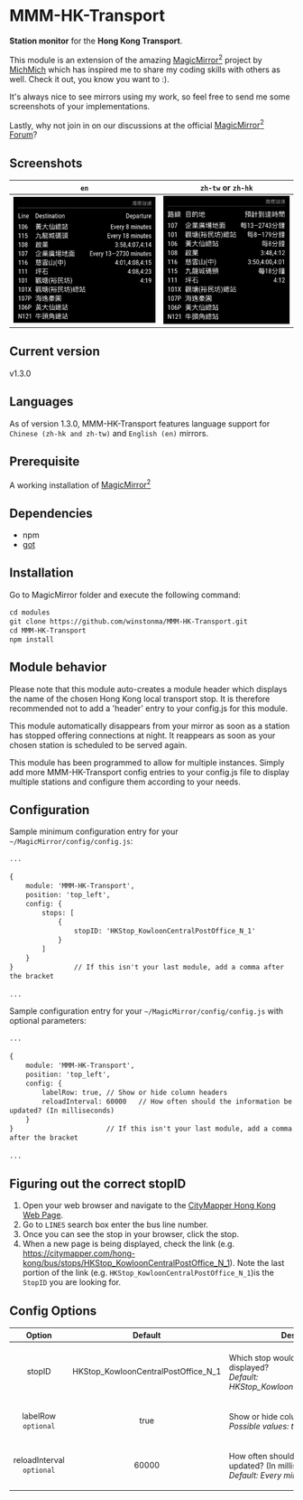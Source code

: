 # MMM-HK-Transport
<B>Station monitor</B> for the <B>Hong Kong Transport</B>.<P>

This module is an extension of the amazing [MagicMirror<sup>2</sup>](https://github.com/MichMich/MagicMirror) project by [MichMich](https://github.com/MichMich/) which has inspired me to share my coding skills with others as well. Check it out, you know you want to :). <P>

It's always nice to see mirrors using my work, so feel free to send me some screenshots of your implementations.<P>

Lastly, why not join in on our discussions at the official [MagicMirror<sup>2</sup> Forum](http://forum.magicmirror.builders/)?

## Screenshots

`en`             |  `zh-tw` or `zh-hk`
:-------------------------:|:-------------------------:
![English version](screenshots/screenshot_en.png)  |  ![Chinese version](screenshots/screenshot_zh.png) |

## Current version

v1.3.0

## Languages
As of version 1.3.0, MMM-HK-Transport features language support for `Chinese (zh-hk and zh-tw)` and `English (en)` mirrors.

## Prerequisite
A working installation of [MagicMirror<sup>2</sup>](https://github.com/MichMich/MagicMirror)
 
## Dependencies
  * npm
  * [got](https://github.com/sindresorhus/got)

## Installation
Go to MagicMirror folder and execute the following command:
```
cd modules
git clone https://github.com/winstonma/MMM-HK-Transport.git
cd MMM-HK-Transport
npm install
```

## Module behavior
Please note that this module auto-creates a module header which displays the name of the chosen Hong Kong local transport stop. It is therefore recommended not to add a 'header' entry to your config.js for this module.<P>
This module automatically disappears from your mirror as soon as a station has stopped offering connections at night. It reappears as soon as your chosen station is scheduled to be served again.<P>
This module has been programmed to allow for multiple instances. Simply add more MMM-HK-Transport config entries to your config.js file to display multiple stations and configure them according to your needs.

## Configuration
Sample minimum configuration entry for your `~/MagicMirror/config/config.js`:

    ...
    
    {
        module: 'MMM-HK-Transport',
        position: 'top_left',
        config: {
            stops: [
                {
                    stopID: 'HKStop_KowloonCentralPostOffice_N_1'
                }
            ]
        }
    } 				// If this isn't your last module, add a comma after the bracket
    
    ...

Sample configuration entry for your `~/MagicMirror/config/config.js` with optional parameters:

    ...
    
    {
        module: 'MMM-HK-Transport',
        position: 'top_left',
        config: {
            labelRow: true, // Show or hide column headers
            reloadInterval: 60000 	// How often should the information be updated? (In milliseconds)
        }
    } 						// If this isn't your last module, add a comma after the bracket
    
    ...

## Figuring out the correct stopID
1. Open your web browser and navigate to the [CityMapper Hong Kong Web Page](https://citymapper.com/hong-kong).
2. Go to `LINES` search box enter the bus line number.
3. Once you can see the stop in your browser, click the stop.
4. When a new page is being displayed, check the link (e.g. https://citymapper.com/hong-kong/bus/stops/HKStop_KowloonCentralPostOffice_N_1). Note the last portion of the link (e.g. `HKStop_KowloonCentralPostOffice_N_1`)is the `StopID` you are looking for.

## Config Options
| **Option** | **Default** | **Description** |
| :---: | :---: | --- |
| stopID | HKStop_KowloonCentralPostOffice_N_1 | <BR>Which stop would you like to have displayed? <BR><EM> Default: HKStop_KowloonCentralPostOffice_N_1</EM><P> |
| labelRow<BR>`optional` | true | <BR> Show or hide column headers<BR> <EM>Possible values: true, false</EM><P> |
| reloadInterval<BR>`optional`  | 60000 | <BR> How often should the information be updated? (In milliseconds) <BR><EM> Default: Every minute </EM><P> |
